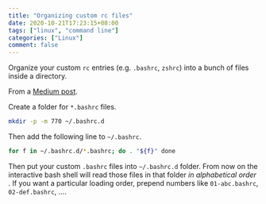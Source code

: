 ```yaml
---
title: "Organizing custom rc files"
date: 2020-10-21T17:23:15+08:00
tags: ["linux", "command line"]
categories: ["Linux"]
comment: false
---
```


Organize your custom `rc` entries (e.g. `.bashrc`, `zshrc`) into a bunch of files inside a directory.

<!--more-->

From a [Medium post](https://medium.com/@waxzce/use-bashrc-d-directory-instead-of-bloated-bashrc-50204d5389ff).

Create a folder for `*.bashrc` files.

```bash
mkdir -p -m 770 ~/.bashrc.d
```

Then add the following line to `~/.bashrc`.

```bash
for f in ~/.bashrc.d/*.bashrc; do . "${f}" done
```

Then put your custom `.bashrc` files into `~/.bashrc.d` folder. From now on the interactive bash shell will read those files in that folder *in alphabetical order* . If you want a particular loading order, prepend numbers like `01-abc.bashrc`, `02-def.bashrc`, ....
